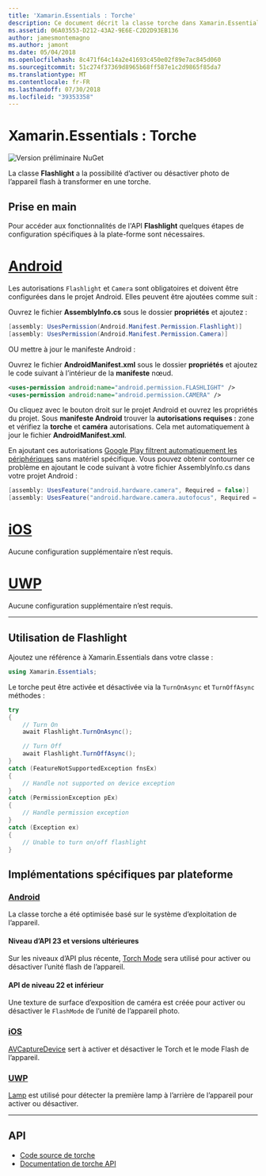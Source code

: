 ```yaml
---
title: 'Xamarin.Essentials : Torche'
description: Ce document décrit la classe torche dans Xamarin.Essentials, ce qui permet d’activer ou désactiver photo de l’appareil flash à transformer en une torche.
ms.assetid: 06A03553-D212-43A2-9E6E-C2D2D93EB136
author: jamesmontemagno
ms.author: jamont
ms.date: 05/04/2018
ms.openlocfilehash: 8c471f64c14a2e41693c450e02f89e7ac845d060
ms.sourcegitcommit: 51c274f37369d8965b68ff587e1c2d9865f85da7
ms.translationtype: MT
ms.contentlocale: fr-FR
ms.lasthandoff: 07/30/2018
ms.locfileid: "39353358"
---
```

# <a name="xamarinessentials-flashlight"></a>Xamarin.Essentials : Torche

![Version préliminaire NuGet](~/media/shared/pre-release.png)

La classe **Flashlight** a la possibilité d’activer ou désactiver photo de l’appareil flash à transformer en une torche.

## <a name="getting-started"></a>Prise en main

Pour accéder aux fonctionnalités de l'API **Flashlight** quelques étapes de configuration spécifiques à la plate-forme sont nécessaires.

# <a name="androidtabandroid"></a>[Android](#tab/android)

Les autorisations `Flashlight` et `Camera` sont obligatoires et doivent être configurées dans le projet Android. Elles peuvent être ajoutées comme suit :

Ouvrez le fichier **AssemblyInfo.cs** sous le dossier **propriétés** et ajoutez :

```csharp
[assembly: UsesPermission(Android.Manifest.Permission.Flashlight)]
[assembly: UsesPermission(Android.Manifest.Permission.Camera)]
```

OU mettre à jour le manifeste Android :

Ouvrez le fichier **AndroidManifest.xml** sous le dossier **propriétés** et ajoutez le code suivant à l’intérieur de la **manifeste** nœud.

```xml
<uses-permission android:name="android.permission.FLASHLIGHT" />
<uses-permission android:name="android.permission.CAMERA" />
```

Ou cliquez avec le bouton droit sur le projet Android et ouvrez les propriétés du projet. Sous **manifeste Android** trouver la **autorisations requises :** zone et vérifiez la **torche** et **caméra** autorisations. Cela met automatiquement à jour le fichier **AndroidManifest.xml**.

En ajoutant ces autorisations [Google Play filtrent automatiquement les périphériques](http://developer.android.com/guide/topics/manifest/uses-feature-element.html#permissions-features) sans matériel spécifique. Vous pouvez obtenir contourner ce problème en ajoutant le code suivant à votre fichier AssemblyInfo.cs dans votre projet Android :

```csharp
[assembly: UsesFeature("android.hardware.camera", Required = false)]
[assembly: UsesFeature("android.hardware.camera.autofocus", Required = false)]
```

# <a name="iostabios"></a>[iOS](#tab/ios)

Aucune configuration supplémentaire n’est requis.

# <a name="uwptabuwp"></a>[UWP](#tab/uwp)

Aucune configuration supplémentaire n’est requis.

-----

## <a name="using-flashlight"></a>Utilisation de **Flashlight**

Ajoutez une référence à Xamarin.Essentials dans votre classe :

```csharp
using Xamarin.Essentials;
```

Le torche peut être activée et désactivée via la `TurnOnAsync` et `TurnOffAsync` méthodes :

```csharp
try
{
    // Turn On
    await Flashlight.TurnOnAsync();

    // Turn Off
    await Flashlight.TurnOffAsync();
}
catch (FeatureNotSupportedException fnsEx)
{
    // Handle not supported on device exception
}
catch (PermissionException pEx)
{
    // Handle permission exception
}
catch (Exception ex)
{
    // Unable to turn on/off flashlight
}
```

## <a name="platform-implementation-specifics"></a>Implémentations spécifiques par plateforme

### <a name="androidtabandroid"></a>[Android](#tab/android)

La classe torche a été optimisée basé sur le système d’exploitation de l’appareil.

#### <a name="api-level-23-and-higher"></a>Niveau d’API 23 et versions ultérieures

Sur les niveaux d’API plus récente, [Torch Mode](https://developer.android.com/reference/android/hardware/camera2/CameraManager.html#setTorchMode) sera utilisé pour activer ou désactiver l’unité flash de l’appareil.

#### <a name="api-level-22-and-lower"></a>API de niveau 22 et inférieur

Une texture de surface d’exposition de caméra est créée pour activer ou désactiver le `FlashMode` de l’unité de l’appareil photo.

### <a name="iostabios"></a>[iOS](#tab/ios)

[AVCaptureDevice](https://developer.xamarin.com/api/type/AVFoundation.AVCaptureDevice/) sert à activer et désactiver le Torch et le mode Flash de l’appareil.

### <a name="uwptabuwp"></a>[UWP](#tab/uwp)

[Lamp](https://docs.microsoft.com/en-us/uwp/api/windows.devices.lights.lamp) est utilisé pour détecter la première lamp à l’arrière de l’appareil pour activer ou désactiver.

-----

## <a name="api"></a>API

- [Code source de torche](https://github.com/xamarin/Essentials/tree/master/Xamarin.Essentials/Flashlight)
- [Documentation de torche API](xref:Xamarin.Essentials.Flashlight)
